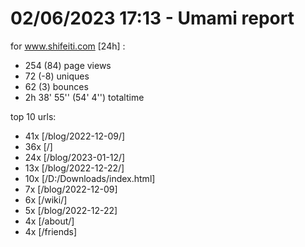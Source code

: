 # 02/06/2023 17:13 - Umami report
for www.shifeiti.com [24h] :

 - 254 (84) page views
 - 72 (-8) uniques
 - 62 (3) bounces
 - 2h 38' 55'' (54' 4'') totaltime


top 10 urls:
 - 41x [/blog/2022-12-09/]
 - 36x [/]
 - 24x [/blog/2023-01-12/]
 - 13x [/blog/2022-12-22/]
 - 10x [/D:/Downloads/index.html]
 - 7x [/blog/2022-12-09]
 - 6x [/wiki/]
 - 5x [/blog/2022-12-22]
 - 4x [/about/]
 - 4x [/friends]


